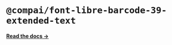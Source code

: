 # `@compai/font-libre-barcode-39-extended-text`

[**Read the docs &rarr;**](https://components.ai/docs/typefaces/libre-barcode-39-extended-text)
